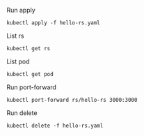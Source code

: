Run apply

```
kubectl apply -f hello-rs.yaml
```

List rs

```
kubectl get rs
```

List pod

```
kubectl get pod
```

Run port-forward

```
kubectl port-forward rs/hello-rs 3000:3000
```

Run delete

```
kubectl delete -f hello-rs.yaml
```